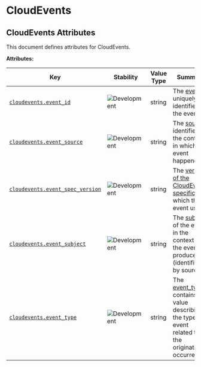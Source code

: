 <!-- NOTE: THIS FILE IS AUTOGENERATED. DO NOT EDIT BY HAND. -->
<!-- see templates/registry/markdown/attribute_namespace.md.j2 -->

# CloudEvents

## CloudEvents Attributes

This document defines attributes for CloudEvents.

**Attributes:**

| Key | Stability | Value Type | Summary | Example Values |
|---|---|---|---|---|
| <a id="cloudevents-event-id" href="#cloudevents-event-id">`cloudevents.event_id`</a> | ![Development](https://img.shields.io/badge/-development-blue) | string | The [event_id](https://github.com/cloudevents/spec/blob/v1.0.2/cloudevents/spec.md#id) uniquely identifies the event. | `123e4567-e89b-12d3-a456-426614174000`; `0001` |
| <a id="cloudevents-event-source" href="#cloudevents-event-source">`cloudevents.event_source`</a> | ![Development](https://img.shields.io/badge/-development-blue) | string | The [source](https://github.com/cloudevents/spec/blob/v1.0.2/cloudevents/spec.md#source-1) identifies the context in which an event happened. | `https://github.com/cloudevents`; `/cloudevents/spec/pull/123`; `my-service` |
| <a id="cloudevents-event-spec-version" href="#cloudevents-event-spec-version">`cloudevents.event_spec_version`</a> | ![Development](https://img.shields.io/badge/-development-blue) | string | The [version of the CloudEvents specification](https://github.com/cloudevents/spec/blob/v1.0.2/cloudevents/spec.md#specversion) which the event uses. | `1.0` |
| <a id="cloudevents-event-subject" href="#cloudevents-event-subject">`cloudevents.event_subject`</a> | ![Development](https://img.shields.io/badge/-development-blue) | string | The [subject](https://github.com/cloudevents/spec/blob/v1.0.2/cloudevents/spec.md#subject) of the event in the context of the event producer (identified by source). | `mynewfile.jpg` |
| <a id="cloudevents-event-type" href="#cloudevents-event-type">`cloudevents.event_type`</a> | ![Development](https://img.shields.io/badge/-development-blue) | string | The [event_type](https://github.com/cloudevents/spec/blob/v1.0.2/cloudevents/spec.md#type) contains a value describing the type of event related to the originating occurrence. | `com.github.pull_request.opened`; `com.example.object.deleted.v2` |
